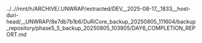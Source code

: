 ../..//mnt/h/ARCHIVE/.UNWRAP/extracted/DEV__2025-08-17__1833__host-duri-head/__UNWRAP/8e7db7b1b6/DuRiCore_backup_20250805_111604/backup_repository/phase5_5_backup_20250805_103905/DAY6_COMPLETION_REPORT.md